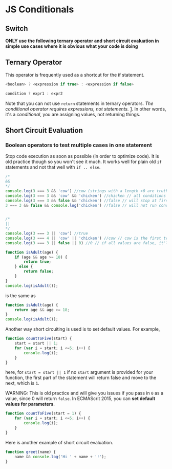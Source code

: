 # JS Conditionals

## Switch

**ONLY use the following ternary operator and short circuit evaluation in simple use cases where it is obvious what your code is doing**

## Ternary Operator
This operator is frequently used as a shortcut for the if statement.

```javascript
<boolean> ? <expression if true> : <expression if false>
```

```javascript
condition ? expr1 : expr2
```

Note that you can not use `return` statements in ternary operators. _The conditional operator requires expressions, not statements._ [1][1]. In other words, it's a _conditional_, you are assigning values, not returning things.

## Short Circuit Evaluation
### Boolean operators to test multiple cases in one statement
Stop code execution as soon as possible (in order to optimize code). It is old practice though so you won't see it much. It works well for plain old `if` statements and not that well with `if .. else`. 

```javascript
/*
&&
*/
console.log(3 === 3 && 'cow') //cow (strings with a length >0 are truthy)
console.log(3 === 3 && 'cow' && 'chicken') //chicken // all conditions are true
console.log(3 === 3 && false && 'chicken') //false // will stop at first false operand
3 === 3 && false && console.log('chicken') //false // will not run console.log()


/*
||
*/
console.log(3 === 3 || 'cow') //true 
console.log(3 === 4 || 'cow' || 'chicken') //cow // cow is the first truthy value the interprator comes to
console.log(3 === 3 || false || 0) //0 // if all values are false, it'll still return the last value
```

```javascript
function isAdult(age) {
	if (age && age >= 18) {
		return true;
	} else {
		return false;
	}
}
console.log(isAdult());
```

is the same as

```javascript
function isAdult(age) {
	return age && age >= 18;
}
console.log(isAdult());
```

Another way short circuiting is used is to set default values. For example, 

```javascript
function countToFive(start) {
    start = start || 1;
    for (var i = start; i <=5; i++) {
        console.log(i);
    }
}
```

here, for `start = start || 1` if no `start` argument is provided for your function, the first part of the statement will return false and move to the next, which is `1`. 

WARNING: This is old practice and will give you issues if you pass in `0` as a value, since 0 will return `false`. In ECMAScrit 2015, you can **set default values for parameters**.

```javascript
function countToFive(start = 1) {
    for (var i = start; i <=5; i++) {
        console.log(i);
    }
}
```

Here is another example of short circuit evaluation.

```javascript
function greet(name) {
    name && console.log('Hi ' + name + '!');
}
```





[1]: http://stackoverflow.com/questions/19439219/ternary-operator-with-return-statements-javascript